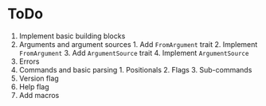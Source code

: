 # ToDo
 1. Implement basic building blocks
   1. Arguments and argument sources
     1. Add `FromArgument` trait
     2. Implement `FromArgument`
     3. Add `ArgumentSource` trait
     4. Implement `ArgumentSource`
   2. Errors
   3. Commands and basic parsing
     1. Positionals
     2. Flags
     3. Sub-commands
   4. Version flag
   5. Help flag
 2. Add macros
